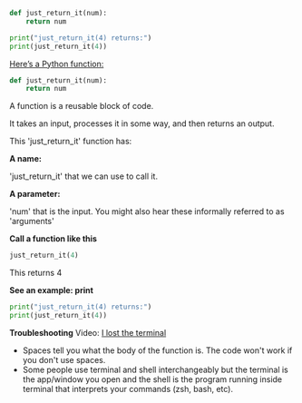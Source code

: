 ```python
def just_return_it(num):
    return num

print("just_return_it(4) returns:")
print(just_return_it(4))
````

[Here’s a Python function:](https://vimeo.com/954334266/1ad4327868)

```python
def just_return_it(num):
    return num
````

A function is a reusable block of code.

It takes an input, processes it in some way, and then returns an output.

This 'just_return_it' function has:

**A name:**

'just_return_it' that we can use to call it.

**A parameter:**

'num' that is the input. You might also hear these informally referred to as 'arguments'

**Call a function like this**

```python
just_return_it(4)
````

This returns 4

**See an example: print**

```python
print("just_return_it(4) returns:")
print(just_return_it(4))
````

**Troubleshooting**
Video: [I lost the terminal](https://vimeo.com/1061335416/4f5eb4a48f)

- Spaces tell you what the body of the function is. The code won't work if you don't use spaces. 
- Some people use terminal and shell interchangeably but the terminal is the app/window you open and the shell is the program running inside terminal that interprets your commands (zsh, bash, etc). 
